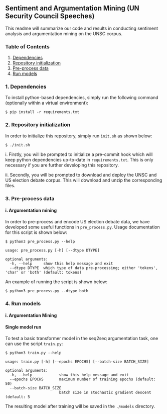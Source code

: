 ## Sentiment and Argumentation Mining (UN Security Council Speeches)

This readme will summarize our code and results in conducting sentiment analysis and argumentation mining on the UNSC corpus.

### Table of Contents

1. [Dependencies](#1-Dependencies)
2. [Repository initialization](#2-Repository-initialization)
3. [Pre-process data](#3-Pre-process-data)
4. [Run models](#4-Run-models)

### 1. Dependencies

To install python-based dependencies, simply run the following command (optionally within a virtual environment):

```shell
$ pip install -r requirements.txt
```

### 2. Repository initialization

In order to initialize this repository, simply run `init.sh` as shown below:

```shell
$ ./init.sh
```

i. Firstly, you will be prompted to initialize a pre-commit hook which will keep python dependencies up-to-date in `requirements.txt`. This is only necessary if you are further developing this repository.

ii. Secondly, you will be prompted to download and deploy the UNSC and US election debate corpus. This will download and unzip the corresponding files.

### 3. Pre-process data

#### i. Argumentation mining

In order to pre-process and encode US election debate data, we have developed some useful functions in `pre_process.py`. Usage documentation for this script is shown below: 

```
$ python3 pre_process.py --help

usage: pre_process.py [-h] [--dtype DTYPE]

optional arguments:
  -h, --help     show this help message and exit
  --dtype DTYPE  which type of data pre-processing; either 'tokens', 'char' or 'both' (default: tokens)
```

An example of running the script is shown below:

```shell
$ python3 pre_process.py --dtype both
```

### 4. Run models

#### i. Argumentation Mining

#### Single model run

To test a basic transformer model in the seq2seq argumentation task, one can use the script `train.py`:

```
$ python3 train.py --help

usage: train.py [-h] [--epochs EPOCHS] [--batch-size BATCH_SIZE]

optional arguments:
  -h, --help            show this help message and exit
  --epochs EPOCHS       maximum number of training epochs (default: 50)
  --batch-size BATCH_SIZE
                        batch size in stochastic gradient descent (default: 5
```

The resulting model after training will be saved in the `./models` directory.
